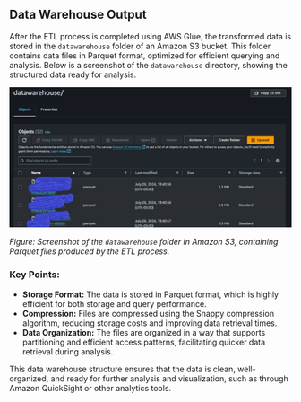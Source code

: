 ## Data Warehouse Output

After the ETL process is completed using AWS Glue, the transformed data is stored in the `datawarehouse` folder of an Amazon S3 bucket. This folder contains data files in Parquet format, optimized for efficient querying and analysis. Below is a screenshot of the `datawarehouse` directory, showing the structured data ready for analysis.

![Data Warehouse Folder](../assets/s3_datawarehouse_output.png)

*Figure: Screenshot of the `datawarehouse` folder in Amazon S3, containing Parquet files produced by the ETL process.*

### Key Points:
- **Storage Format:** The data is stored in Parquet format, which is highly efficient for both storage and query performance.
- **Compression:** Files are compressed using the Snappy compression algorithm, reducing storage costs and improving data retrieval times.
- **Data Organization:** The files are organized in a way that supports partitioning and efficient access patterns, facilitating quicker data retrieval during analysis.

This data warehouse structure ensures that the data is clean, well-organized, and ready for further analysis and visualization, such as through Amazon QuickSight or other analytics tools.
